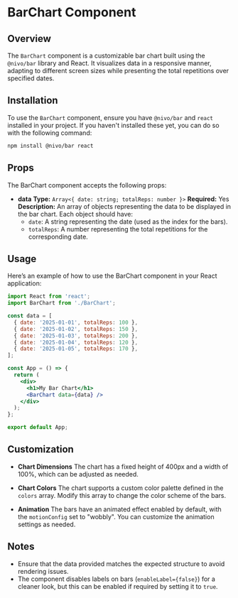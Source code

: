 # BarChart Component

## Overview

The `BarChart` component is a customizable bar chart built using the `@nivo/bar` library and React. It visualizes data in a responsive manner, adapting to different screen sizes while presenting the total repetitions over specified dates.

## Installation

To use the `BarChart` component, ensure you have `@nivo/bar` and `react` installed in your project. If you haven't installed these yet, you can do so with the following command:

```bash
npm install @nivo/bar react
```

## Props

The BarChart component accepts the following props:

- **data**
  **Type:** `Array<{ date: string; totalReps: number }>`
  **Required:** Yes
  **Description:** An array of objects representing the data to be displayed in the bar chart. Each object should have:
  - `date`: A string representing the date (used as the index for the bars).
  - `totalReps`: A number representing the total repetitions for the corresponding date.

## Usage

Here’s an example of how to use the BarChart component in your React application:

```jsx
import React from 'react';
import BarChart from './BarChart';

const data = [
  { date: '2025-01-01', totalReps: 100 },
  { date: '2025-01-02', totalReps: 150 },
  { date: '2025-01-03', totalReps: 200 },
  { date: '2025-01-04', totalReps: 120 },
  { date: '2025-01-05', totalReps: 170 },
];

const App = () => {
  return (
    <div>
      <h1>My Bar Chart</h1>
      <BarChart data={data} />
    </div>
  );
};

export default App;
```

## Customization

- **Chart Dimensions**
  The chart has a fixed height of 400px and a width of 100%, which can be adjusted as needed.

- **Chart Colors**
  The chart supports a custom color palette defined in the `colors` array. Modify this array to change the color scheme of the bars.

- **Animation**
  The bars have an animated effect enabled by default, with the `motionConfig` set to "wobbly". You can customize the animation settings as needed.

## Notes

- Ensure that the data provided matches the expected structure to avoid rendering issues.
- The component disables labels on bars (`enableLabel={false}`) for a cleaner look, but this can be enabled if required by setting it to `true`.
